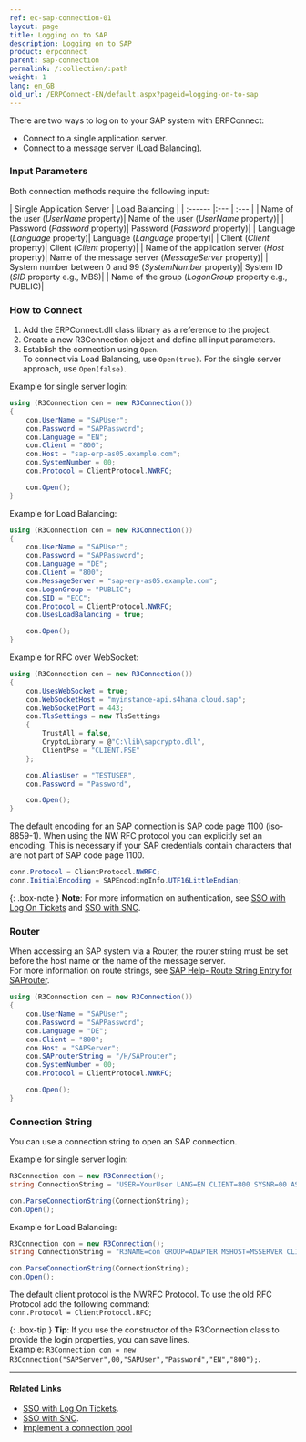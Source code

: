 ```yaml
---
ref: ec-sap-connection-01
layout: page
title: Logging on to SAP
description: Logging on to SAP
product: erpconnect
parent: sap-connection
permalink: /:collection/:path
weight: 1
lang: en_GB
old_url: /ERPConnect-EN/default.aspx?pageid=logging-on-to-sap
---
```


There are two ways to log on to your SAP system with ERPConnect:
- Connect to a single application server.
- Connect to a message server (Load Balancing). 

### Input Parameters

Both connection methods require the following input:

| Single Application Server | Load Balancing |
| :------ |:--- | :--- |
| Name of the user (*UserName* property)| Name of the user (*UserName* property)|
| Password (*Password* property)| Password (*Password* property)|
| Language (*Language* property)| Language (*Language* property)|
| Client (*Client* property)| Client (*Client* property)|
| Name of the application server (*Host* property)| Name of the message server (*MessageServer* property)|
| System number between 0 and 99 (*SystemNumber* property)| System ID (*SID* property e.g., MBS)|
| Name of the group (*LogonGroup* property e.g., PUBLIC)|

### How to Connect
1. Add the ERPConnect.dll class library as a reference to the project.
2. Create a new R3Connection object and define all input parameters.
3. Establish the connection using `Open`. <br>
To connect via Load Balancing, use `Open(true)`. For the single server approach, use `Open(false)`. 

Example for single server login:

```csharp
using (R3Connection con = new R3Connection())
{
    con.UserName = "SAPUser";
    con.Password = "SAPPassword";
    con.Language = "EN";
    con.Client = "800";
    con.Host = "sap-erp-as05.example.com";
    con.SystemNumber = 00;
    con.Protocol = ClientProtocol.NWRFC;

    con.Open();
}
```

Example for Load Balancing:

```csharp
using (R3Connection con = new R3Connection())
{
    con.UserName = "SAPUser";
    con.Password = "SAPPassword";
    con.Language = "DE";
    con.Client = "800";
    con.MessageServer = "sap-erp-as05.example.com";
    con.LogonGroup = "PUBLIC";
    con.SID = "ECC";
    con.Protocol = ClientProtocol.NWRFC;
    con.UsesLoadBalancing = true;

    con.Open();
}
```

Example for RFC over WebSocket:

```csharp
using (R3Connection con = new R3Connection())
{
    con.UsesWebSocket = true;
    con.WebSocketHost = "myinstance-api.s4hana.cloud.sap";
    con.WebSocketPort = 443;
    con.TlsSettings = new TlsSettings
    {
        TrustAll = false,
        CryptoLibrary = @"C:\lib\sapcrypto.dll",
        ClientPse = "CLIENT.PSE"
    };

    con.AliasUser = "TESTUSER",
    con.Password = "Password",

    con.Open();
}
```

The default encoding for an SAP connection is SAP code page 1100 (iso-8859-1). When using the NW RFC protocol you can explicitly set an encoding.
This is necessary if your SAP credentials contain characters that are not part of SAP code page 1100.


```csharp
conn.Protocol = ClientProtocol.NWRFC; 
conn.InitialEncoding = SAPEncodingInfo.UTF16LittleEndian;
```

{: .box-note }
**Note**: For more information on authentication, see [SSO with Log On Tickets](./sso-with-log-on-tickets) and [SSO with SNC](sso-with-snc).

### Router

When accessing an SAP system via a Router, the router string must be set before the host name or the name of the message server.<br>
For more information on route strings, see [SAP Help- Route String Entry for SAProuter](https://help.sap.com/saphelp_erp60_sp/helpdata/en/4f/992df1446d11d189700000e8322d00/frameset.htm).

```csharp
using (R3Connection con = new R3Connection())
{
    con.UserName = "SAPUser";
    con.Password = "SAPPassword";
    con.Language = "DE";
    con.Client = "800";
    con.Host = "SAPServer";
    con.SAProuterString = "/H/SAProuter";
    con.SystemNumber = 00;
    con.Protocol = ClientProtocol.NWRFC;

    con.Open();
}
```

### Connection String

You can use a connection string to open an SAP connection. 

Example for single server login:

```csharp
R3Connection con = new R3Connection();
string ConnectionString = "USER=YourUser LANG=EN CLIENT=800 SYSNR=00 ASHOST=sap-erp-as05.example.com PASSWD=YourPassword";

con.ParseConnectionString(ConnectionString);
con.Open();
```

Example for Load Balancing:

```csharp
R3Connection con = new R3Connection();
string ConnectionString = "R3NAME=con GROUP=ADAPTER MSHOST=MSSERVER CLIENT=800 LANG=EN USER=YourUserName PASSWD=YourPassword";

con.ParseConnectionString(ConnectionString);
con.Open();
```

The default client protocol is the NWRFC Protocol. To use the old RFC Protocol add the following command:<br>
`conn.Protocol = ClientProtocol.RFC;`


{: .box-tip }
**Tip**: If you use the constructor of the R3Connection class to provide the login properties, you can save lines.<br>
Example: `R3Connection con = new R3Connection("SAPServer",00,"SAPUser","Password","EN","800");`.


****
#### Related Links
- [SSO with Log On Tickets](./sso-with-log-on-tickets).
- [SSO with SNC](sso-with-snc).
- [Implement a connection pool](https://kb.theobald-software.com/erpconnect-samples/implement-a-connection-pool)